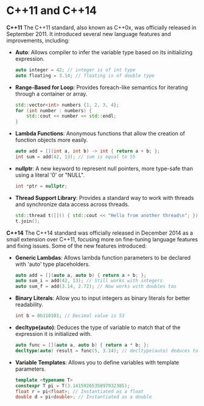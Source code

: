 # C++11 and C++14 ###

**C++11**
The C++11 standard, also known as C++0x, was officially released in September 2011. It introduced several new language features and improvements, including:

- **Auto**: Allows compiler to infer the variable type based on its initializing expression.
  ```cpp
  auto integer = 42; // integer is of int type
  auto floating = 3.14; // floating is of double type
  ```

- **Range-Based for Loop**: Provides foreach-like semantics for iterating through a container or array.
  ```cpp
  std::vector<int> numbers {1, 2, 3, 4};
  for (int number : numbers) {
      std::cout << number << std::endl;
  }
  ```

- **Lambda Functions**: Anonymous functions that allow the creation of function objects more easily.
  ```cpp
  auto add = [](int a, int b) -> int { return a + b; };
  int sum = add(42, 13); // sum is equal to 55
  ```

- **nullptr**: A new keyword to represent null pointers, more type-safe than using a literal '0' or "NULL".
  ```cpp
  int *ptr = nullptr;
  ```

- **Thread Support Library**: Provides a standard way to work with threads and synchronize data access across threads.
  ```cpp
  std::thread t([]() { std::cout << "Hello from another thread\n"; });
  t.join();
  ```

**C++14**
The C++14 standard was officially released in December 2014 as a small extension over C++11, focusing more on fine-tuning language features and fixing issues. Some of the new features introduced:

- **Generic Lambdas**: Allows lambda function parameters to be declared with 'auto' type placeholders.
  ```cpp
  auto add = [](auto a, auto b) { return a + b; };
  auto sum_i = add(42, 13); // Still works with integers
  auto sum_f = add(3.14, 2.72); // Now works with doubles too
  ```

- **Binary Literals**: Allow you to input integers as binary literals for better readability.
  ```cpp
  int b = 0b110101; // Decimal value is 53
  ```

- **decltype(auto)**: Deduces the type of variable to match that of the expression it is initialized with.
  ```cpp
  auto func = [](auto a, auto b) { return a * b; };
  decltype(auto) result = func(5, 3.14); // decltype(auto) deduces to "double"
  ```

- **Variable Templates**: Allows you to define variables with template parameters.
  ```cpp
  template <typename T>
  constexpr T pi = T(3.1415926535897932385);
  float r = pi<float>; // Instantiated as a float
  double d = pi<double>; // Instantiated as a double
  ```